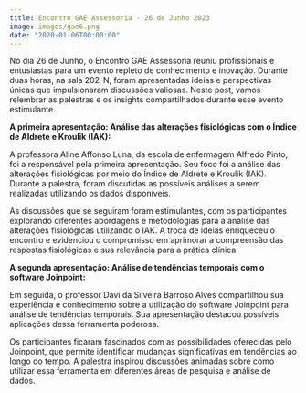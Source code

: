 ```yaml
---
title: Encontro GAE Assessoria - 26 de Junho 2023
image: images/gae6.png
date: "2020-01-06T00:00:00"
---
```

No dia 26 de Junho, o Encontro GAE Assessoria reuniu profissionais e entusiastas para um evento repleto de conhecimento e inovação. Durante duas horas, na sala 202-N, foram apresentadas ideias e perspectivas únicas que impulsionaram discussões valiosas. Neste post, vamos relembrar as palestras e os insights compartilhados durante esse evento estimulante.

**A primeira apresentação: Análise das alterações fisiológicas com o Índice de Aldrete e Kroulik (IAK):**

A professora Aline Affonso Luna, da escola de enfermagem Alfredo Pinto, foi a responsável pela primeira apresentação. Seu foco foi a análise das alterações fisiológicas por meio do Índice de Aldrete e Kroulik (IAK). Durante a palestra, foram discutidas as possíveis análises a serem realizadas utilizando os dados disponíveis.

As discussões que se seguiram foram estimulantes, com os participantes explorando diferentes abordagens e metodologias para a análise das alterações fisiológicas utilizando o IAK. A troca de ideias enriqueceu o encontro e evidenciou o compromisso em aprimorar a compreensão das respostas fisiológicas e sua relevância para a prática clínica.

**A segunda apresentação: Análise de tendências temporais com o software Joinpoint:**

Em seguida, o professor Davi da Silveira Barroso Alves compartilhou sua experiência e conhecimento sobre a utilização do software Joinpoint para análise de tendências temporais. Sua apresentação destacou possíveis aplicações dessa ferramenta poderosa.

Os participantes ficaram fascinados com as possibilidades oferecidas pelo Joinpoint, que permite identificar mudanças significativas em tendências ao longo do tempo. A palestra inspirou discussões animadas sobre como utilizar essa ferramenta em diferentes áreas de pesquisa e análise de dados.